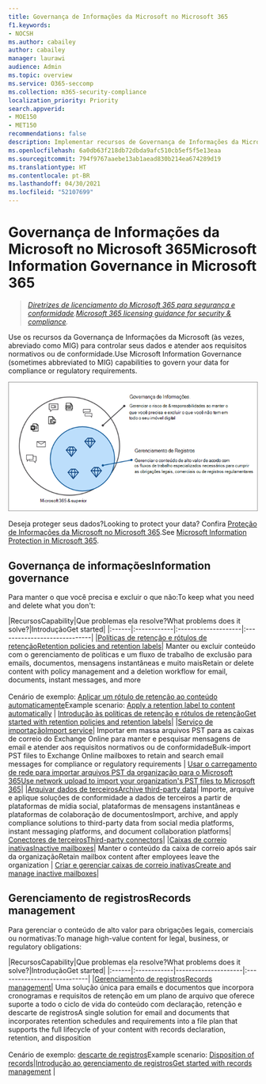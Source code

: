 ```yaml
---
title: Governança de Informações da Microsoft no Microsoft 365
f1.keywords:
- NOCSH
ms.author: cabailey
author: cabailey
manager: laurawi
audience: Admin
ms.topic: overview
ms.service: O365-seccomp
ms.collection: m365-security-compliance
localization_priority: Priority
search.appverid:
- MOE150
- MET150
recommendations: false
description: Implementar recursos de Governança de Informações da Microsoft para controlar seus dados para conformidade ou requisitos regulatórios.
ms.openlocfilehash: 6a0db63f218db72dbda9afc510cb5ef5f5e13eaa
ms.sourcegitcommit: 794f9767aaebe13ab1aead830b214ea674289d19
ms.translationtype: HT
ms.contentlocale: pt-BR
ms.lasthandoff: 04/30/2021
ms.locfileid: "52107699"
---
```

# <a name="microsoft-information-governance-in-microsoft-365"></a><span data-ttu-id="dad4d-103">Governança de Informações da Microsoft no Microsoft 365</span><span class="sxs-lookup"><span data-stu-id="dad4d-103">Microsoft Information Governance in Microsoft 365</span></span>

><span data-ttu-id="dad4d-104">*[Diretrizes de licenciamento do Microsoft 365 para segurança e conformidade](/office365/servicedescriptions/microsoft-365-service-descriptions/microsoft-365-tenantlevel-services-licensing-guidance/microsoft-365-security-compliance-licensing-guidance).*</span><span class="sxs-lookup"><span data-stu-id="dad4d-104">*[Microsoft 365 licensing guidance for security & compliance](/office365/servicedescriptions/microsoft-365-service-descriptions/microsoft-365-tenantlevel-services-licensing-guidance/microsoft-365-security-compliance-licensing-guidance).*</span></span>

<span data-ttu-id="dad4d-105">Use os recursos da Governança de Informações da Microsoft (às vezes, abreviado como MIG) para controlar seus dados e atender aos requisitos normativos ou de conformidade.</span><span class="sxs-lookup"><span data-stu-id="dad4d-105">Use Microsoft Information Governance (sometimes abbreviated to MIG) capabilities to govern your data for compliance or regulatory requirements.</span></span>

![Controle seus dados: governança de informações e gerenciamento de registros](../media/information-governance-records-management.png)

<span data-ttu-id="dad4d-107">Deseja proteger seus dados?</span><span class="sxs-lookup"><span data-stu-id="dad4d-107">Looking to protect your data?</span></span> <span data-ttu-id="dad4d-108">Confira [Proteção de Informações da Microsoft no Microsoft 365](information-protection.md).</span><span class="sxs-lookup"><span data-stu-id="dad4d-108">See [Microsoft Information Protection in Microsoft 365](information-protection.md).</span></span>

## <a name="information-governance"></a><span data-ttu-id="dad4d-109">Governança de informações</span><span class="sxs-lookup"><span data-stu-id="dad4d-109">Information governance</span></span>

<span data-ttu-id="dad4d-110">Para manter o que você precisa e excluir o que não:</span><span class="sxs-lookup"><span data-stu-id="dad4d-110">To keep what you need and delete what you don't:</span></span>
 
|<span data-ttu-id="dad4d-111">Recursos</span><span class="sxs-lookup"><span data-stu-id="dad4d-111">Capability</span></span>|<span data-ttu-id="dad4d-112">Que problemas ela resolve?</span><span class="sxs-lookup"><span data-stu-id="dad4d-112">What problems does it solve?</span></span>|<span data-ttu-id="dad4d-113">Introdução</span><span class="sxs-lookup"><span data-stu-id="dad4d-113">Get started</span></span>|
|:------|:------------|:--------------------|:-----------------------------|
|[<span data-ttu-id="dad4d-114">Políticas de retenção e rótulos de retenção</span><span class="sxs-lookup"><span data-stu-id="dad4d-114">Retention policies and retention labels</span></span>](retention.md)| <span data-ttu-id="dad4d-115">Manter ou excluir conteúdo com o gerenciamento de políticas e um fluxo de trabalho de exclusão para emails, documentos, mensagens instantâneas e muito mais</span><span class="sxs-lookup"><span data-stu-id="dad4d-115">Retain or delete content with policy management and a deletion workflow for email, documents, instant messages, and more</span></span> <br /><br /><span data-ttu-id="dad4d-116">Cenário de exemplo: [Aplicar um rótulo de retenção ao conteúdo automaticamente](apply-retention-labels-automatically.md)</span><span class="sxs-lookup"><span data-stu-id="dad4d-116">Example scenario: [Apply a retention label to content automatically](apply-retention-labels-automatically.md)</span></span> | [<span data-ttu-id="dad4d-117">Introdução às políticas de retenção e rótulos de retenção</span><span class="sxs-lookup"><span data-stu-id="dad4d-117">Get started with retention policies and retention labels</span></span>](get-started-with-retention.md)|
|[<span data-ttu-id="dad4d-118">Serviço de importação</span><span class="sxs-lookup"><span data-stu-id="dad4d-118">Import service</span></span>](importing-pst-files-to-office-365.md)| <span data-ttu-id="dad4d-119">Importar em massa arquivos PST para as caixas de correio do Exchange Online para manter e pesquisar mensagens de email e atender aos requisitos normativos ou de conformidade</span><span class="sxs-lookup"><span data-stu-id="dad4d-119">Bulk-import PST files to Exchange Online mailboxes to retain and search email messages for compliance or regulatory requirements</span></span> | [<span data-ttu-id="dad4d-120">Usar o carregamento de rede para importar arquivos PST da organização para o Microsoft 365</span><span class="sxs-lookup"><span data-stu-id="dad4d-120">Use network upload to import your organization's PST files to Microsoft 365</span></span>](use-network-upload-to-import-pst-files.md)|
|[<span data-ttu-id="dad4d-121">Arquivar dados de terceiros</span><span class="sxs-lookup"><span data-stu-id="dad4d-121">Archive third-party data</span></span>](archiving-third-party-data.md)| <span data-ttu-id="dad4d-122">Importe, arquive e aplique soluções de conformidade a dados de terceiros a partir de plataformas de mídia social, plataformas de mensagens instantâneas e plataformas de colaboração de documentos</span><span class="sxs-lookup"><span data-stu-id="dad4d-122">Import, archive, and apply compliance solutions to third-party data from social media platforms, instant messaging platforms, and document collaboration platforms</span></span>| [<span data-ttu-id="dad4d-123">Conectores de terceiros</span><span class="sxs-lookup"><span data-stu-id="dad4d-123">Third-party connectors</span></span>](archiving-third-party-data.md#third-party-data-connectors)|
|[<span data-ttu-id="dad4d-124">Caixas de correio inativas</span><span class="sxs-lookup"><span data-stu-id="dad4d-124">Inactive mailboxes</span></span>](inactive-mailboxes-in-office-365.md)| <span data-ttu-id="dad4d-125">Manter o conteúdo da caixa de correio após sair da organização</span><span class="sxs-lookup"><span data-stu-id="dad4d-125">Retain mailbox content after employees leave the organization</span></span> | [<span data-ttu-id="dad4d-126">Criar e gerenciar caixas de correio inativas</span><span class="sxs-lookup"><span data-stu-id="dad4d-126">Create and manage inactive mailboxes</span></span>](create-and-manage-inactive-mailboxes.md)|

## <a name="records-management"></a><span data-ttu-id="dad4d-127">Gerenciamento de registros</span><span class="sxs-lookup"><span data-stu-id="dad4d-127">Records management</span></span>

<span data-ttu-id="dad4d-128">Para gerenciar o conteúdo de alto valor para obrigações legais, comerciais ou normativas:</span><span class="sxs-lookup"><span data-stu-id="dad4d-128">To manage high-value content for legal, business, or regulatory obligations:</span></span>

|<span data-ttu-id="dad4d-129">Recursos</span><span class="sxs-lookup"><span data-stu-id="dad4d-129">Capability</span></span>|<span data-ttu-id="dad4d-130">Que problemas ela resolve?</span><span class="sxs-lookup"><span data-stu-id="dad4d-130">What problems does it solve?</span></span>|<span data-ttu-id="dad4d-131">Introdução</span><span class="sxs-lookup"><span data-stu-id="dad4d-131">Get started</span></span>|
|:------|:------------|---------------------|:----------------------------|
|[<span data-ttu-id="dad4d-132">Gerenciamento de registros</span><span class="sxs-lookup"><span data-stu-id="dad4d-132">Records management</span></span>](records-management.md)| <span data-ttu-id="dad4d-133">Uma solução única para emails e documentos que incorpora cronogramas e requisitos de retenção em um plano de arquivo que oferece suporte a todo o ciclo de vida do conteúdo com declaração, retenção e descarte de registros</span><span class="sxs-lookup"><span data-stu-id="dad4d-133">A single solution for email and documents that incorporates retention schedules and requirements into a file plan that supports the full lifecycle of your content with records declaration, retention, and disposition</span></span> <br /><br /><span data-ttu-id="dad4d-134">Cenário de exemplo: [descarte de registros](disposition.md#disposition-of-records)</span><span class="sxs-lookup"><span data-stu-id="dad4d-134">Example scenario: [Disposition of records](disposition.md#disposition-of-records)</span></span>|[<span data-ttu-id="dad4d-135">Introdução ao gerenciamento de registros</span><span class="sxs-lookup"><span data-stu-id="dad4d-135">Get started with records management</span></span>](get-started-with-records-management.md) |